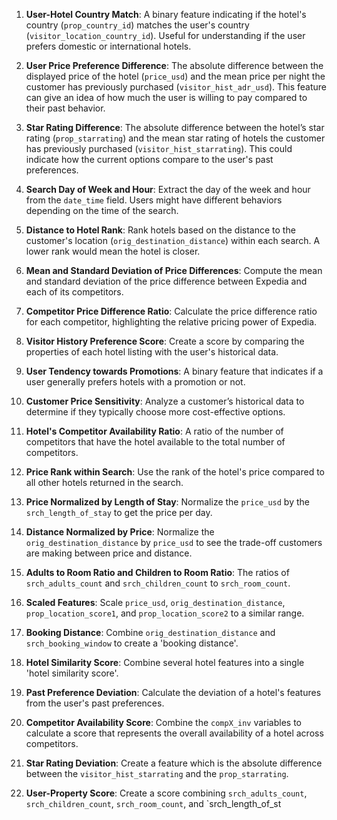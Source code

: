 1. **User-Hotel Country Match**: A binary feature indicating if the hotel's country (`prop_country_id`) matches the user's country (`visitor_location_country_id`). Useful for understanding if the user prefers domestic or international hotels.

2. **User Price Preference Difference**: The absolute difference between the displayed price of the hotel (`price_usd`) and the mean price per night the customer has previously purchased (`visitor_hist_adr_usd`). This feature can give an idea of how much the user is willing to pay compared to their past behavior.

3. **Star Rating Difference**: The absolute difference between the hotel’s star rating (`prop_starrating`) and the mean star rating of hotels the customer has previously purchased (`visitor_hist_starrating`). This could indicate how the current options compare to the user's past preferences.

4. **Search Day of Week and Hour**: Extract the day of the week and hour from the `date_time` field. Users might have different behaviors depending on the time of the search.

5. **Distance to Hotel Rank**: Rank hotels based on the distance to the customer's location (`orig_destination_distance`) within each search. A lower rank would mean the hotel is closer.

6. **Mean and Standard Deviation of Price Differences**: Compute the mean and standard deviation of the price difference between Expedia and each of its competitors.

7. **Competitor Price Difference Ratio**: Calculate the price difference ratio for each competitor, highlighting the relative pricing power of Expedia.

8. **Visitor History Preference Score**: Create a score by comparing the properties of each hotel listing with the user's historical data.

9. **User Tendency towards Promotions**: A binary feature that indicates if a user generally prefers hotels with a promotion or not.

10. **Customer Price Sensitivity**: Analyze a customer’s historical data to determine if they typically choose more cost-effective options.

11. **Hotel's Competitor Availability Ratio**: A ratio of the number of competitors that have the hotel available to the total number of competitors.

12. **Price Rank within Search**: Use the rank of the hotel's price compared to all other hotels returned in the search.

13. **Price Normalized by Length of Stay**: Normalize the `price_usd` by the `srch_length_of_stay` to get the price per day.

14. **Distance Normalized by Price**: Normalize the `orig_destination_distance` by `price_usd` to see the trade-off customers are making between price and distance.

15. **Adults to Room Ratio and Children to Room Ratio**: The ratios of `srch_adults_count` and `srch_children_count` to `srch_room_count`.

16. **Scaled Features**: Scale `price_usd`, `orig_destination_distance`, `prop_location_score1`, and `prop_location_score2` to a similar range.

17. **Booking Distance**: Combine `orig_destination_distance` and `srch_booking_window` to create a 'booking distance'.

18. **Hotel Similarity Score**: Combine several hotel features into a single 'hotel similarity score'.

19. **Past Preference Deviation**: Calculate the deviation of a hotel's features from the user's past preferences.

20. **Competitor Availability Score**: Combine the `compX_inv` variables to calculate a score that represents the overall availability of a hotel across competitors.

21. **Star Rating Deviation**: Create a feature which is the absolute difference between the `visitor_hist_starrating` and the `prop_starrating`.

22. **User-Property Score**: Create a score combining `srch_adults_count`, `srch_children_count`, `srch_room_count`, and `srch_length_of_st
